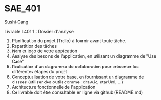 # SAE_401
Sushi-Gang

Livrable L401_1 : Dossier d'analyse

1) Planification du projet (Trello) à fournir avant toute tâche.
2) Répartition des tâches
3) Nom et logo de votre application
4) Analyse des besoins de l'application, en utilisant un diagramme de "Use Case"
5) Réalisation d'un diagramme de collaboration pour présenter les différentes étapes du projet
6) Conceptualisation de votre base, en fournissant un diagramme de classes (utiliser des outils comme : draw.io, starUml, ...)
7) Architecture fonctionnelle de l'application
8) Ce livrable doit être consultable en ligne via github (README.md)
